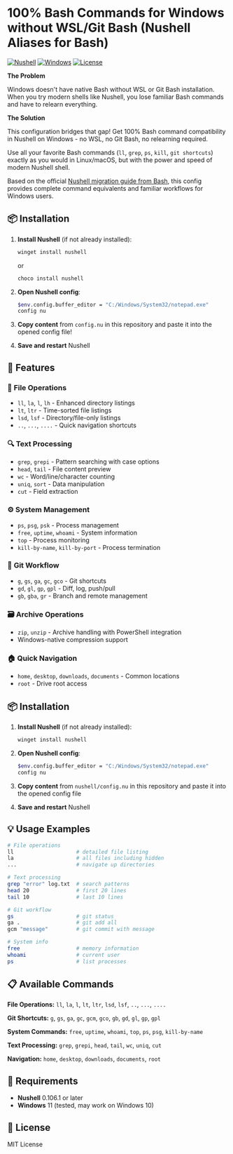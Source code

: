 # 100% Bash Commands for Windows without WSL/Git Bash (Nushell Aliases for Bash)

[![Nushell](https://img.shields.io/badge/Nushell-0.106+-blue.svg)](https://nushell.sh)
[![Windows](https://img.shields.io/badge/Windows-11-blue.svg)](https://www.microsoft.com/windows)
[![License](https://img.shields.io/badge/License-MIT-green.svg)](LICENSE)

**The Problem**

Windows doesn't have native Bash without WSL or Git Bash installation. When you try modern shells like Nushell, you lose familiar Bash commands and have to relearn everything.

**The Solution**

This configuration bridges that gap! Get 100% Bash command compatibility in Nushell on Windows - no WSL, no Git Bash, no relearning required.

Use all your favorite Bash commands (`ll`, `grep`, `ps`, `kill`, `git shortcuts`) exactly as you would in Linux/macOS, but with the power and speed of modern Nushell shell.

Based on the official [Nushell migration guide from Bash](https://www.nushell.sh/book/coming_from_bash.html), this config provides complete command equivalents and familiar workflows for Windows users.

## 📦 Installation

1. **Install Nushell** (if not already installed):
   ```powershell
   winget install nushell
   ```
   or
   ```powershell
   choco install nushell
   ```

2. **Open Nushell config**:
   ```bash
   $env.config.buffer_editor = "C:/Windows/System32/notepad.exe"
   config nu
   ```

3. **Copy content** from `config.nu` in this repository and paste it into the opened config file!

4. **Save and restart** Nushell

## 🌟 Features

### 📁 **File Operations**
- `ll`, `la`, `l`, `lh` - Enhanced directory listings
- `lt`, `ltr` - Time-sorted file listings  
- `lsd`, `lsf` - Directory/file-only listings
- `..`, `...`, `....` - Quick navigation shortcuts

### 🔍 **Text Processing**
- `grep`, `grepi` - Pattern searching with case options
- `head`, `tail` - File content preview
- `wc` - Word/line/character counting
- `uniq`, `sort` - Data manipulation
- `cut` - Field extraction

### ⚙️ **System Management**
- `ps`, `psg`, `psk` - Process management
- `free`, `uptime`, `whoami` - System information
- `top` - Process monitoring
- `kill-by-name`, `kill-by-port` - Process termination

### 🔧 **Git Workflow**
- `g`, `gs`, `ga`, `gc`, `gco` - Git shortcuts
- `gd`, `gl`, `gp`, `gpl` - Diff, log, push/pull
- `gb`, `gba`, `gr` - Branch and remote management

### 🗃️ **Archive Operations**
- `zip`, `unzip` - Archive handling with PowerShell integration
- Windows-native compression support

### 🏠 **Quick Navigation**
- `home`, `desktop`, `downloads`, `documents` - Common locations
- `root` - Drive root access

## 📦 Installation

1. **Install Nushell** (if not already installed):
   ```powershell
   winget install nushell
   ```

2. **Open Nushell config**:
   ```bash
   $env.config.buffer_editor = "C:/Windows/System32/notepad.exe"
   config nu
   ```

3. **Copy content** from `nushell/config.nu` in this repository and paste it into the opened config file

4. **Save and restart** Nushell

## 💡 Usage Examples

```bash
# File operations
ll                    # detailed file listing
la                    # all files including hidden
...                   # navigate up directories

# Text processing  
grep "error" log.txt  # search patterns
head 20               # first 20 lines
tail 10               # last 10 lines

# Git workflow
gs                    # git status
ga .                  # git add all
gcm "message"         # git commit with message

# System info
free                  # memory information
whoami                # current user
ps                    # list processes
```

## 📋 Available Commands

**File Operations:** `ll`, `la`, `l`, `lt`, `ltr`, `lsd`, `lsf`, `..`, `...`, `....`

**Git Shortcuts:** `g`, `gs`, `ga`, `gc`, `gcm`, `gco`, `gb`, `gd`, `gl`, `gp`, `gpl`

**System Commands:** `free`, `uptime`, `whoami`, `top`, `ps`, `psg`, `kill-by-name`

**Text Processing:** `grep`, `grepi`, `head`, `tail`, `wc`, `uniq`, `cut`

**Navigation:** `home`, `desktop`, `downloads`, `documents`, `root`

## 🔧 Requirements

- **Nushell** 0.106.1 or later
- **Windows** 11 (tested, may work on Windows 10)

## 📝 License

MIT License
